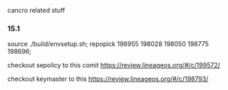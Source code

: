 cancro related stuff
### 15.1


source ./build/envsetup.sh; repopick 198955 198028 198050 198775 198696;

checkout sepolicy to this comit https://review.lineageos.org/#/c/199572/

checkout keymaster to this https://review.lineageos.org/#/c/198793/

